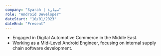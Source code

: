 ```yaml
---
company: "Syarah | سيارة"
role: "Android Developer"
dateStart: "10/01/2023"
dateEnd: "Present"
---
```


- Engaged in Digital Automotive Commerce in the Middle East.
- Working as a Mid-Level Android Engineer, focusing on internal supply chain software development.